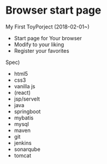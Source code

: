 # Browser start page

My First ToyPorject (2018-02-01~)
- Start page for Your browser
- Modify to your liking
- Register your favorites

Spec)
- html5
- css3
- vanilla js
- (react)
- jsp/servelt
- java
- springboot
- mybatis
- mysql
- maven
- git
- jenkins
- sonarqube
- tomcat
